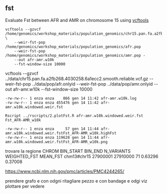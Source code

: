 ##  fst 


Evaluate Fst between AFR and AMR on chromosome 15 using [vcftools](https://vcftools.github.io/)

```shell
vcftools --gzvcf /home/genomics/workshop_materials/population_genomics/chr15.pan.fa.a2fb268.4030258.6a1ecc2.smooth.reliable.vcf.gz \
    --weir-fst-pop /home/genomics/workshop_materials/population_genomics/afr.pop  
    --weir-fst-pop /home/genomics/workshop_materials/population_genomics/amr.pop -
    --out afr-amr.w10k   
    --fst-window-size 10000
```


vcftools --gzvcf ../data/chr15.pan.fa.a2fb268.4030258.6a1ecc2.smooth.reliable.vcf.gz   --weir-fst-pop ../data/pop/afr.onlyid --weir-fst-pop ../data/pop/amr.onlyid --out afr-amr.w10k  --fst-window-size 10000



```
-rw-rw-r-- 1 enza enza    866 gen 14 11:42 afr-amr.w10k.log
-rw-rw-r-- 1 enza enza 455476 gen 14 11:42 afr-amr.w10k.windowed.weir.fst

```

```
Rscript ../rscripts/2.plotFst.R afr-amr.w10k.windowed.weir.fst   Fst_AFR-AMR_w10k
```

```
-rw-rw-r-- 1 enza enza     57 gen 14 11:44 afr-amr.w10k.windowed.weir.fstFst_AFR-AMR_w10k.highFst
-rw-rw-r-- 1 enza enza 119628 gen 14 11:44 afr-amr.w10k.windowed.weir.fstFst_AFR-AMR_w10k.png
```

trovare la regione 
CHROM        BIN_START  BIN_END   N_VARIANTS  WEIGHTED_FST  MEAN_FST
chm13#chr15  27900001   27910000  71          0.63296       0.37008

https://www.ncbi.nlm.nih.gov/pmc/articles/PMC4244265/


prendere grafo e con odgni ritagliare pezzo e con bandage e odgi viz plottare per vedere 


